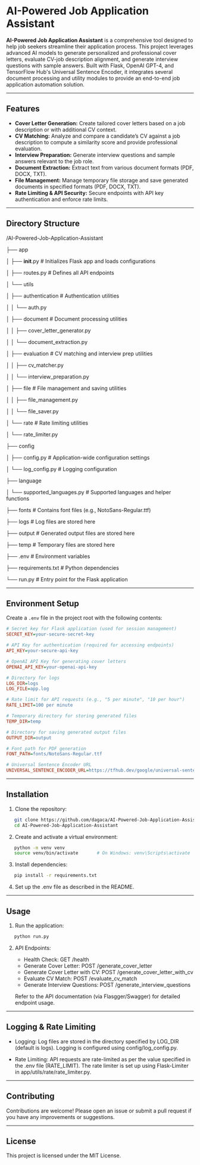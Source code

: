 # AI-Powered Job Application Assistant

**AI-Powered Job Application Assistant** is a comprehensive tool designed to help job 
seekers streamline their application process. This project leverages advanced AI models 
to generate personalized and professional cover letters, evaluate CV-job description 
alignment, and generate interview questions with sample answers. Built with Flask, 
OpenAI GPT-4, and TensorFlow Hub's Universal Sentence Encoder, it integrates several 
document processing and utility modules to provide an end-to-end job application 
automation solution.

---

## Features

- **Cover Letter Generation:** Create tailored cover letters based on a job 
  description or with additional CV context.
- **CV Matching:** Analyze and compare a candidate’s CV against a job 
  description to compute a similarity score and provide professional 
  evaluation.
- **Interview Preparation:** Generate interview questions and sample 
  answers relevant to the job role.
- **Document Extraction:** Extract text from various document formats 
  (PDF, DOCX, TXT).
- **File Management:** Manage temporary file storage and save generated 
  documents in specified formats (PDF, DOCX, TXT).
- **Rate Limiting & API Security:** Secure endpoints with API key 
  authentication and enforce rate limits.

---

## Directory Structure

/AI-Powered-Job-Application-Assistant

├── app

│   ├── __init__.py                # Initializes Flask app and loads configurations

│   ├── routes.py                  # Defines all API endpoints

│   └── utils

│       ├── authentication         # Authentication utilities

│       │     └── auth.py

│       ├── document               # Document processing utilities

│       │     ├── cover_letter_generator.py

│       │     └── document_extraction.py

│       ├── evaluation             # CV matching and interview prep utilities

│       │     ├── cv_matcher.py

│       │     └── interview_preparation.py

│       ├── file                   # File management and saving utilities

│       │     ├── file_management.py

│       │     └── file_saver.py

│       └── rate                   # Rate limiting utilities

│             └── rate_limiter.py

├── config

│   ├── config.py                  # Application-wide configuration settings

│   └── log_config.py              # Logging configuration

├── language

│   └── supported_languages.py     # Supported languages and helper functions

├── fonts                          # Contains font files (e.g., NotoSans-Regular.ttf)

├── logs                           # Log files are stored here

├── output                         # Generated output files are stored here

├── temp                           # Temporary files are stored here

├── .env                           # Environment variables

├── requirements.txt               # Python dependencies

└── run.py                         # Entry point for the Flask application

---

## Environment Setup

Create a `.env` file in the project root with the following contents:

```ini
# Secret key for Flask application (used for session management)
SECRET_KEY=your-secure-secret-key

# API Key for authentication (required for accessing endpoints)
API_KEY=your-secure-api-key

# OpenAI API Key for generating cover letters
OPENAI_API_KEY=your-openai-api-key

# Directory for logs
LOG_DIR=logs
LOG_FILE=app.log

# Rate limit for API requests (e.g., "5 per minute", "10 per hour")
RATE_LIMIT=100 per minute

# Temporary directory for storing generated files
TEMP_DIR=temp

# Directory for saving generated output files
OUTPUT_DIR=output

# Font path for PDF generation
FONT_PATH=fonts/NotoSans-Regular.ttf

# Universal Sentence Encoder URL
UNIVERSAL_SENTENCE_ENCODER_URL=https://tfhub.dev/google/universal-sentence-encoder/4
```

---

## Installation

1. Clone the repository:

```bash
   git clone https://github.com/dagaca/AI-Powered-Job-Application-Assistant.git
   cd AI-Powered-Job-Application-Assistant
```

2. Create and activate a virtual environment:

```bash
   python -m venv venv
   source venv/bin/activate       # On Windows: venv\Scripts\activate
```

3. Install dependencies:

```bash
   pip install -r requirements.txt
```

4. Set up the .env file as described in the README.

---

## Usage

1. Run the application:

```bash
   python run.py
```

2. API Endpoints:

   - Health Check: GET /health
   - Generate Cover Letter: POST /generate_cover_letter
   - Generate Cover Letter with CV: POST /generate_cover_letter_with_cv
   - Evaluate CV Match: POST /evaluate_cv_match
   - Generate Interview Questions: POST /generate_interview_questions

   Refer to the API documentation (via Flasgger/Swagger) for detailed endpoint usage.

---

## Logging & Rate Limiting

- Logging:
  Log files are stored in the directory specified by LOG_DIR (default is logs).
  Logging is configured using config/log_config.py.

- Rate Limiting:
  API requests are rate-limited as per the value specified in the .env file 
  (RATE_LIMIT). The rate limiter is set up using Flask-Limiter in 
  app/utils/rate/rate_limiter.py.

---

## Contributing

Contributions are welcome! Please open an issue or submit a pull request if you
have any improvements or suggestions.

---

## License

This project is licensed under the MIT License.
